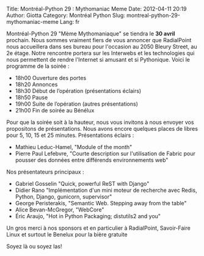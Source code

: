 Title: Montréal-Python 29 : Mythomaniac Meme
Date: 2012-04-11 20:19
Author: Giotta
Category: Montréal Python
Slug: montreal-python-29-mythomaniac-meme
Lang: fr

Montréal-Python 29 "Mème Mythomaniaque" se tiendra le **30 avril**
prochain. Nous sommes vraiment fiers de vous annoncer que RadialPoint
nous accueillera dans ses bureau pour l'occasion au 2050 Bleury Street,
au 2e étage. Notre rencontre portera sur les Interwebs et les
technologies qui nous permettent de rendre l'Internet si amusant et si
Pythonique. Voici le programme de la soirée :

-   18h00 Ouverture des portes
-   18h20 Annonces
-   18h30 Début de l’opération (présentations éclairs)
-   18h50 Pause
-   19h00 Suite de l’opération (autres présentations)
-   21h00 Fin de soirée au Bénélux

Pour que la soirée soit à la hauteur, nous vous invitons à nous envoyer
vos propositons de présentations. Nous avons encore quelques places de
libres pour 5, 10, 15 et 25 minutes. Présentations éclairs :

-   Mathieu Leduc-Hamel, "Module of the month"
-   Pierre Paul Lefebvre, "Courte description sur l'utilisation de
    Fabric pour pousser des données entre différends environnements web"

Nos présentateurs principaux :

-   Gabriel Gosselin "Quick, powerful ReST with Django"
-   Didier Rano "Implémentation d'un mini moteur de recherche avec
    Redis, Python, Django, gunicorn, supervisor"
-   George Peristerakis, "Semantic Web. Stepping away from the table"
-   Alice Bevan-McGregor, "WebCore"
-   Éric Araujo, "Hot in Python Packaging; distutils2 and you"

Un gros merci à nos sponsors et en particulier à RadialPoint,
Savoir-Faire Linux et surtout le Benelux pour la bière gratuite

Soyez là ou soyez las!

